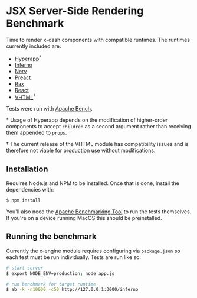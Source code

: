 # JSX Server-Side Rendering Benchmark

Time to render x-dash components with compatible runtimes. The runtimes currently included are:

- [Hyperapp](https://github.com/hyperapp/hyperapp)<sup>\*</sup>
- [Inferno](https://infernojs.org/)
- [Nerv](https://github.com/NervJS/nerv)
- [Preact](https://preactjs.com/)
- [Rax](https://alibaba.github.io/rax/)
- [React](https://reactjs.org/)
- [VHTML](https://github.com/developit/vhtml)<sup>†</sup>

Tests were run with [Apache Bench](https://httpd.apache.org/docs/2.4/programs/ab.html).

\* Usage of Hyperapp depends on the modification of higher-order components to accept `children` as a second argument rather than receiving them appended to `props`.

† The current release of the VHTML module has compatibility issues and is therefore not viable for production use without modifications.

## Installation

Requires Node.js and NPM to be installed. Once that is done, install the dependencies with:

```sh
$ npm install
```

You'll also need the [Apache Benchmarking Tool](https://httpd.apache.org/docs/2.4/programs/ab.html) to run the tests themselves. If you're on a device running MacOS this should be preinstalled.

## Running the benchmark

Currently the x-engine module requires configuring via `package.json` so each test must be run individually. Tests are run like so:

```sh
# start server
$ export NODE_ENV=production; node app.js

# run benchmark for target runtime
$ ab -k -n10000 -c50 http://127.0.0.1:3000/inferno
```
